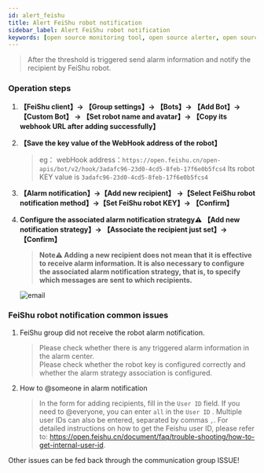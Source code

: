 ```yaml
---
id: alert_feishu
title: Alert FeiShu robot notification      
sidebar_label: Alert FeiShu robot notification     
keywords: [open source monitoring tool, open source alerter, open source feishu bot notification]
---
```


> After the threshold is triggered send alarm information and notify the recipient by FeiShu robot.

### Operation steps

1. **【FeiShu client】-> 【Group settings】-> 【Bots】-> 【Add Bot】-> 【Custom  Bot】 -> 【Set robot name and avatar】-> 【Copy its webhook URL after adding successfully】**

2. **【Save the key value of the WebHook address of the robot】**

    > eg： webHook address：`https://open.feishu.cn/open-apis/bot/v2/hook/3adafc96-23d0-4cd5-8feb-17f6e0b5fcs4`
    > Its robot KEY value is `3adafc96-23d0-4cd5-8feb-17f6e0b5fcs4`

3. **【Alarm notification】->【Add new recipient】 ->【Select FeiShu robot notification method】->【Set FeiShu robot KEY】-> 【Confirm】**

4. **Configure the associated alarm notification strategy⚠️ 【Add new notification strategy】-> 【Associate the recipient just set】-> 【Confirm】**

    > **Note⚠️ Adding a new recipient does not mean that it is effective to receive alarm information. It is also necessary to configure the associated alarm notification strategy, that is, to specify which messages are sent to which recipients.**

    ![email](/img/docs/help/alert-notice-4.png)

### FeiShu robot notification common issues

1. FeiShu group did not receive the robot alarm notification.

    > Please check whether there is any triggered alarm information in the alarm center.  
    > Please check whether the robot key is configured correctly and whether the alarm strategy association is configured.

2. How to @someone in alarm notification

   > In the form for adding recipients, fill in the `User ID` field. If you need to @everyone, you can enter `all` in the `User ID` . Multiple user IDs can also be entered, separated by commas `,`. For detailed instructions on how to get the Feishu user ID, please refer to: https://open.feishu.cn/document/faq/trouble-shooting/how-to-get-internal-user-id.


Other issues can be fed back through the communication group ISSUE!
